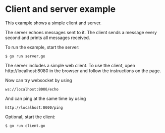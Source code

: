 # Client and server example

This example shows a simple client and server.

The server echoes messages sent to it. The client sends a message every second
and prints all messages received.

To run the example, start the server:

    $ go run server.go

The server includes a simple web client. To use the client, open
http://localhost:8080 in the browser and follow the instructions on the page.

Now can try websocket by using 

    ws://localhost:8000/echo

And can ping at the same time by using  

    http://localhost:8000/ping

Optional, start the client:

    $ go run client.go

